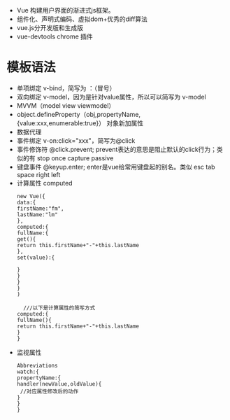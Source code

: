 - Vue 构建用户界面的渐进式js框架。
- 组件化、声明式编码、虚拟dom+优秀的diff算法
- vue.js分开发版和生成版
- vue-devtools chrome 插件

# 模板语法
- 单项绑定 v-bind，简写为 ：（冒号）
- 双向绑定 v-model，因为是针对value属性，所以可以简写为 v-model
- MVVM（model view viewmodel）
- object.defineProperty（obj,propertyName,{value:xxx,enumerable:true}） 对象新加属性
- 数据代理
- 事件绑定 v-on:click="xxx"，简写为@click
- 事件修饰符 @click.prevent;  prevent表达的意思是阻止默认的click行为；类似的有 stop once capture passive
- 键盘事件  @keyup.enter; enter是vue给常用键盘起的别名。类似 esc tab  space right  left
- 计算属性 computed
  ```
  new Vue({
  data:{
  firstName:"fm",
  lastName:"lm"
  },
  computed:{
  fullName:{
  get(){
  return this.firstName+"-"+this.lastName
  },
  set(value):{
  
  }
  }
  }
  }
  )
  ```
  ```
    ///以下是计算属性的简写方式
  computed:{
  fullName(){
  return this.firstName+"-"+this.lastName
  }
  }
  ```
- 监视属性
  ```
  Abbreviations
  watch:{
  propertyName:{
  handler(newValue,oldValue){
   //对应属性修改后的动作
  }
  }
  }
  ```
